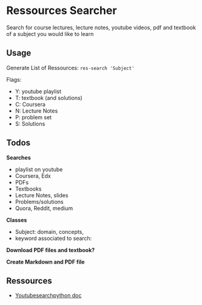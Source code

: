 # Ressources Searcher

Search for course lectures, lecture notes, youtube videos, pdf and 
textbook of a subject you would like to learn

## Usage

Generate List of Ressources: ```res-search 'Subject'```

Flags:

- Y: youtube playlist
- T: textbook (and solutions)
- C: Coursera
- N: Lecture Notes
- P: problem set
- S: Solutions

## Todos


**Searches**

- playlist on youtube
- Coursera, Edx
- PDFs
- Textbooks
- Lecture Notes, slides
- Problems/solutions
- Quora, Reddit, medium

**Classes**

- Subject: domain, concepts, 
- keyword associated to search: 

**Download PDF files and textbook?**


**Create Markdown and PDF file**



## Ressources

- [Youtubesearchpython doc](https://pypi.org/project/youtube-search-python/)




